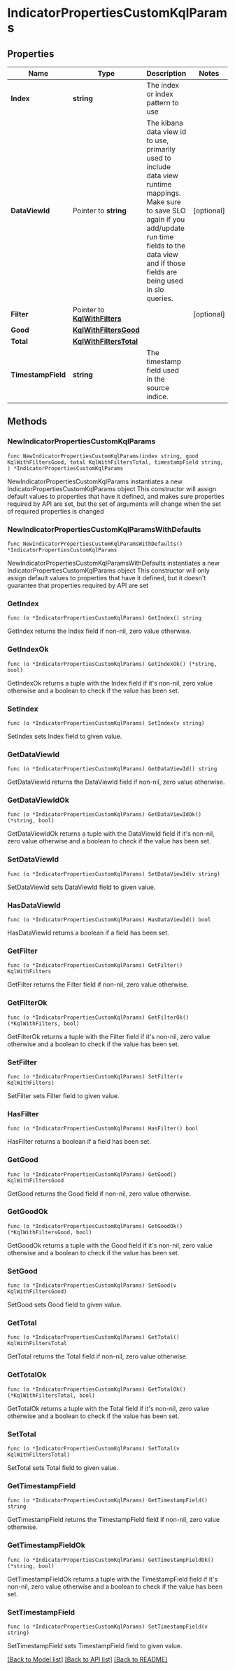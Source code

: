 # IndicatorPropertiesCustomKqlParams

## Properties

Name | Type | Description | Notes
------------ | ------------- | ------------- | -------------
**Index** | **string** | The index or index pattern to use | 
**DataViewId** | Pointer to **string** | The kibana data view id to use, primarily used to include data view runtime mappings. Make sure to save SLO again if you add/update run time fields to the data view and if those fields are being used in slo queries. | [optional] 
**Filter** | Pointer to [**KqlWithFilters**](KqlWithFilters.md) |  | [optional] 
**Good** | [**KqlWithFiltersGood**](KqlWithFiltersGood.md) |  | 
**Total** | [**KqlWithFiltersTotal**](KqlWithFiltersTotal.md) |  | 
**TimestampField** | **string** | The timestamp field used in the source indice.  | 

## Methods

### NewIndicatorPropertiesCustomKqlParams

`func NewIndicatorPropertiesCustomKqlParams(index string, good KqlWithFiltersGood, total KqlWithFiltersTotal, timestampField string, ) *IndicatorPropertiesCustomKqlParams`

NewIndicatorPropertiesCustomKqlParams instantiates a new IndicatorPropertiesCustomKqlParams object
This constructor will assign default values to properties that have it defined,
and makes sure properties required by API are set, but the set of arguments
will change when the set of required properties is changed

### NewIndicatorPropertiesCustomKqlParamsWithDefaults

`func NewIndicatorPropertiesCustomKqlParamsWithDefaults() *IndicatorPropertiesCustomKqlParams`

NewIndicatorPropertiesCustomKqlParamsWithDefaults instantiates a new IndicatorPropertiesCustomKqlParams object
This constructor will only assign default values to properties that have it defined,
but it doesn't guarantee that properties required by API are set

### GetIndex

`func (o *IndicatorPropertiesCustomKqlParams) GetIndex() string`

GetIndex returns the Index field if non-nil, zero value otherwise.

### GetIndexOk

`func (o *IndicatorPropertiesCustomKqlParams) GetIndexOk() (*string, bool)`

GetIndexOk returns a tuple with the Index field if it's non-nil, zero value otherwise
and a boolean to check if the value has been set.

### SetIndex

`func (o *IndicatorPropertiesCustomKqlParams) SetIndex(v string)`

SetIndex sets Index field to given value.


### GetDataViewId

`func (o *IndicatorPropertiesCustomKqlParams) GetDataViewId() string`

GetDataViewId returns the DataViewId field if non-nil, zero value otherwise.

### GetDataViewIdOk

`func (o *IndicatorPropertiesCustomKqlParams) GetDataViewIdOk() (*string, bool)`

GetDataViewIdOk returns a tuple with the DataViewId field if it's non-nil, zero value otherwise
and a boolean to check if the value has been set.

### SetDataViewId

`func (o *IndicatorPropertiesCustomKqlParams) SetDataViewId(v string)`

SetDataViewId sets DataViewId field to given value.

### HasDataViewId

`func (o *IndicatorPropertiesCustomKqlParams) HasDataViewId() bool`

HasDataViewId returns a boolean if a field has been set.

### GetFilter

`func (o *IndicatorPropertiesCustomKqlParams) GetFilter() KqlWithFilters`

GetFilter returns the Filter field if non-nil, zero value otherwise.

### GetFilterOk

`func (o *IndicatorPropertiesCustomKqlParams) GetFilterOk() (*KqlWithFilters, bool)`

GetFilterOk returns a tuple with the Filter field if it's non-nil, zero value otherwise
and a boolean to check if the value has been set.

### SetFilter

`func (o *IndicatorPropertiesCustomKqlParams) SetFilter(v KqlWithFilters)`

SetFilter sets Filter field to given value.

### HasFilter

`func (o *IndicatorPropertiesCustomKqlParams) HasFilter() bool`

HasFilter returns a boolean if a field has been set.

### GetGood

`func (o *IndicatorPropertiesCustomKqlParams) GetGood() KqlWithFiltersGood`

GetGood returns the Good field if non-nil, zero value otherwise.

### GetGoodOk

`func (o *IndicatorPropertiesCustomKqlParams) GetGoodOk() (*KqlWithFiltersGood, bool)`

GetGoodOk returns a tuple with the Good field if it's non-nil, zero value otherwise
and a boolean to check if the value has been set.

### SetGood

`func (o *IndicatorPropertiesCustomKqlParams) SetGood(v KqlWithFiltersGood)`

SetGood sets Good field to given value.


### GetTotal

`func (o *IndicatorPropertiesCustomKqlParams) GetTotal() KqlWithFiltersTotal`

GetTotal returns the Total field if non-nil, zero value otherwise.

### GetTotalOk

`func (o *IndicatorPropertiesCustomKqlParams) GetTotalOk() (*KqlWithFiltersTotal, bool)`

GetTotalOk returns a tuple with the Total field if it's non-nil, zero value otherwise
and a boolean to check if the value has been set.

### SetTotal

`func (o *IndicatorPropertiesCustomKqlParams) SetTotal(v KqlWithFiltersTotal)`

SetTotal sets Total field to given value.


### GetTimestampField

`func (o *IndicatorPropertiesCustomKqlParams) GetTimestampField() string`

GetTimestampField returns the TimestampField field if non-nil, zero value otherwise.

### GetTimestampFieldOk

`func (o *IndicatorPropertiesCustomKqlParams) GetTimestampFieldOk() (*string, bool)`

GetTimestampFieldOk returns a tuple with the TimestampField field if it's non-nil, zero value otherwise
and a boolean to check if the value has been set.

### SetTimestampField

`func (o *IndicatorPropertiesCustomKqlParams) SetTimestampField(v string)`

SetTimestampField sets TimestampField field to given value.



[[Back to Model list]](../README.md#documentation-for-models) [[Back to API list]](../README.md#documentation-for-api-endpoints) [[Back to README]](../README.md)


